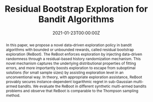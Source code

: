 ---
abstract: In this paper, we propose a novel data-driven exploration policy in bandit algorithms with bounded or unbounded rewards, called residual bootstrap exploration (ReBoot). 
  The ReBoot enforces exploration by injecting data-driven randomness through a residual-based history randomization mechanism. 
  This novel mechanism captures the underlying distributional properties of fitting errors, and more importantly boosts exploration to escape from suboptimal solutions (for small sample sizes) by assisting exploration level in an unconventional way.
  In theory, with appropriate exploration assistance, ReBoot provably secures instance-dependent logarithmic regret in sub-Gaussian multi-armed bandits. 
  We evaluate the ReBoot in different synthetic multi-armed bandits problems and observe that ReBoot is comparable to the Thompson sampling method.
authors:
- Chi-Hua Wang
- admin
- Yang Yu
- Botao Hao
- Guang Cheng
date: "2021-01-23T00:00:00Z"
doi: ""
featured: true
projects:
- exploration-bandit
publication: "*Preprint*"
publication_short: ""
publication_types:
- "3"
publishDate: "2021-01-23T00:00:00Z"
tags:
- publications
- bandit algorithms
- nonparametric statistics
- uncertainty quantification
title: Residual Bootstrap Exploration for Bandit Algorithms
url_pdf: https://arxiv.org/pdf/2002.08436.pdf
---